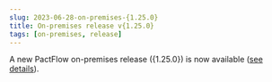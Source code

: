 ```yaml
---
slug: 2023-06-28-on-premises-{1.25.0}
title: On-premises release v{1.25.0}
tags: [on-premises, release]
---
```


A new PactFlow on-premises release ({1.25.0}) is now available ([see details](/docs/on-premises/releases/{1.25.0})).

